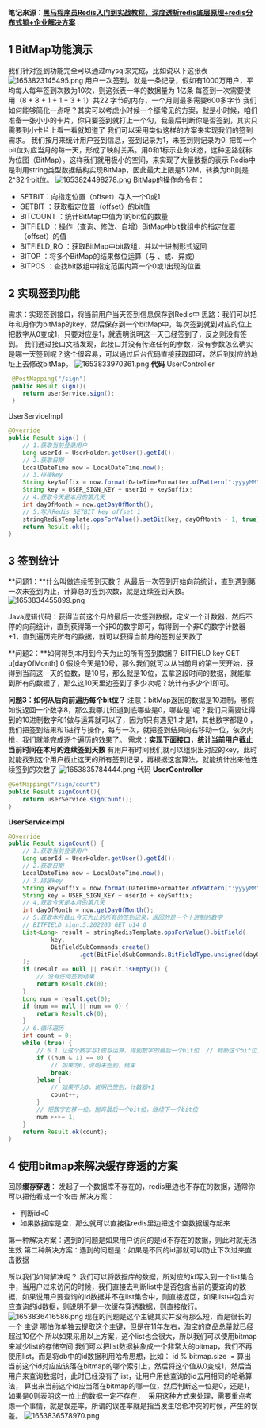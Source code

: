**笔记来源：**[**黑马程序员Redis入门到实战教程，深度透析redis底层原理+redis分布式锁+企业解决方案**](https://www.bilibili.com/video/BV1cr4y1671t/?spm_id_from=333.337.search-card.all.click&vd_source=e8046ccbdc793e09a75eb61fe8e84a30)
## 1 BitMap功能演示
我们针对签到功能完全可以通过mysql来完成，比如说以下这张表
![1653823145495.png](https://cdn.nlark.com/yuque/0/2022/png/22334924/1665036238029-0a64b7cf-49b8-4416-ade5-7b60433f71da.png#averageHue=%23f9f8f7&clientId=u94722be3-b773-4&errorMessage=unknown%20error&from=drop&height=219&id=u6dc2a7a5&originHeight=269&originWidth=879&originalType=binary&ratio=1&rotation=0&showTitle=false&size=43912&status=error&style=none&taskId=u82baa3a6-e4b2-4f5a-be24-d69e5ff19f9&title=&width=717)
用户一次签到，就是一条记录，假如有1000万用户，平均每人每年签到次数为10次，则这张表一年的数据量为 1亿条
每签到一次需要使用（8 + 8 + 1 + 1 + 3 + 1）共22 字节的内存，一个月则最多需要600多字节
我们如何能够简化一点呢？其实可以考虑小时候一个挺常见的方案，就是小时候，咱们准备一张小小的卡片，你只要签到就打上一个勾，我最后判断你是否签到，其实只需要到小卡片上看一看就知道了
我们可以采用类似这样的方案来实现我们的签到需求。
我们按月来统计用户签到信息，签到记录为1，未签到则记录为0.
把每一个bit位对应当月的每一天，形成了映射关系。用0和1标示业务状态，这种思路就称为位图（BitMap）。这样我们就用极小的空间，来实现了大量数据的表示
Redis中是利用string类型数据结构实现BitMap，因此最大上限是512M，转换为bit则是 2^32个bit位。
![1653824498278.png](https://cdn.nlark.com/yuque/0/2022/png/22334924/1665036252837-4b0fe4dc-5802-4935-8835-aa7ea6328981.png#averageHue=%23f8f6f6&clientId=u94722be3-b773-4&errorMessage=unknown%20error&from=drop&id=u7d3d6f9c&originHeight=267&originWidth=1215&originalType=binary&ratio=1&rotation=0&showTitle=false&size=39901&status=error&style=none&taskId=u553cb428-3487-4caf-a63a-08fb8aa8b7a&title=)
BitMap的操作命令有：

- SETBIT：向指定位置（offset）存入一个0或1
- GETBIT ：获取指定位置（offset）的bit值
- BITCOUNT ：统计BitMap中值为1的bit位的数量
- BITFIELD ：操作（查询、修改、自增）BitMap中bit数组中的指定位置（offset）的值
- BITFIELD_RO ：获取BitMap中bit数组，并以十进制形式返回
- BITOP ：将多个BitMap的结果做位运算（与 、或、异或）
- BITPOS ：查找bit数组中指定范围内第一个0或1出现的位置
## 2 实现签到功能
需求：实现签到接口，将当前用户当天签到信息保存到Redis中
思路：我们可以把年和月作为bitMap的key，然后保存到一个bitMap中，每次签到就到对应的位上把数字从0变成1，只要对应是1，就表明说明这一天已经签到了，反之则没有签到。
我们通过接口文档发现，此接口并没有传递任何的参数，没有参数怎么确实是哪一天签到呢？这个很容易，可以通过后台代码直接获取即可，然后到对应的地址上去修改bitMap。
![1653833970361.png](https://cdn.nlark.com/yuque/0/2022/png/22334924/1665036358172-7d683082-1232-4049-9bff-470c9762f0d0.png#averageHue=%23e9e2e2&clientId=u94722be3-b773-4&errorMessage=unknown%20error&from=drop&height=422&id=u0a8c7ed6&originHeight=590&originWidth=1184&originalType=binary&ratio=1&rotation=0&showTitle=false&size=212089&status=error&style=none&taskId=u2b9e94ff-d2ed-408b-bb65-137325f592a&title=&width=847)
**代码**
UserController
```java
 @PostMapping("/sign")
 public Result sign(){
    return userService.sign();
 }
```
UserServiceImpl
```java
@Override
public Result sign() {
    // 1.获取当前登录用户
    Long userId = UserHolder.getUser().getId();
    // 2.获取日期
    LocalDateTime now = LocalDateTime.now();
    // 3.拼接key
    String keySuffix = now.format(DateTimeFormatter.ofPattern(":yyyyMM"));
    String key = USER_SIGN_KEY + userId + keySuffix;
    // 4.获取今天是本月的第几天
    int dayOfMonth = now.getDayOfMonth();
    // 5.写入Redis SETBIT key offset 1
    stringRedisTemplate.opsForValue().setBit(key, dayOfMonth - 1, true);
    return Result.ok();
}
```

## 3 签到统计
**问题1：**什么叫做连续签到天数？
从最后一次签到开始向前统计，直到遇到第一次未签到为止，计算总的签到次数，就是连续签到天数。
![1653834455899.png](https://cdn.nlark.com/yuque/0/2022/png/22334924/1665036416670-5191bc6d-e268-4082-aaa0-db1662376901.png#averageHue=%23fafafa&clientId=u94722be3-b773-4&errorMessage=unknown%20error&from=drop&id=u0d9fd422&originHeight=100&originWidth=1028&originalType=binary&ratio=1&rotation=0&showTitle=false&size=14836&status=error&style=none&taskId=ud38de6fc-b3f0-4a2f-89df-e19b9547b2a&title=)

Java逻辑代码：获得当前这个月的最后一次签到数据，定义一个计数器，然后不停的向前统计，直到获得第一个非0的数字即可，每得到一个非0的数字计数器+1，直到遍历完所有的数据，就可以获得当前月的签到总天数了

**问题2：**如何得到本月到今天为止的所有签到数据？
BITFIELD key GET u[dayOfMonth] 0
假设今天是10号，那么我们就可以从当前月的第一天开始，获得到当前这一天的位数，是10号，那么就是10位，去拿这段时间的数据，就能拿到所有的数据了，那么这10天里边签到了多少次呢？统计有多少个1即可。

**问题3：如何从后向前遍历每个bit位？**
注意：bitMap返回的数据是10进制，哪假如说返回一个数字8，那么我哪儿知道到底哪些是0，哪些是1呢？我们只需要让得到的10进制数字和1做与运算就可以了，因为1只有遇见1 才是1，其他数字都是0 ，我们把签到结果和1进行与操作，每与一次，就把签到结果向右移动一位，依次内推，我们就能完成逐个遍历的效果了。
需求：**实现下面接口，统计当前用户截止当前时间在本月的连续签到天数**
有用户有时间我们就可以组织出对应的key，此时就能找到这个用户截止这天的所有签到记录，再根据这套算法，就能统计出来他连续签到的次数了
![1653835784444.png](https://cdn.nlark.com/yuque/0/2022/png/22334924/1665036426187-a4d9670c-d28b-48ec-b8b9-c457985f7f04.png#averageHue=%23cbb4b2&clientId=u94722be3-b773-4&errorMessage=unknown%20error&from=drop&height=235&id=u607436e6&originHeight=279&originWidth=665&originalType=binary&ratio=1&rotation=0&showTitle=false&size=50651&status=error&style=none&taskId=ufec360cd-fac4-4ac0-9ef4-e093a019396&title=&width=561)
代码
**UserController**
```java
@GetMapping("/sign/count")
public Result signCount(){
    return userService.signCount();
}
```

**UserServiceImpl**
```java
@Override
public Result signCount() {
    // 1.获取当前登录用户
    Long userId = UserHolder.getUser().getId();
    // 2.获取日期
    LocalDateTime now = LocalDateTime.now();
    // 3.拼接key
    String keySuffix = now.format(DateTimeFormatter.ofPattern(":yyyyMM"));
    String key = USER_SIGN_KEY + userId + keySuffix;
    // 4.获取今天是本月的第几天
    int dayOfMonth = now.getDayOfMonth();
    // 5.获取本月截止今天为止的所有的签到记录，返回的是一个十进制的数字 
    // BITFIELD sign:5:202203 GET u14 0
    List<Long> result = stringRedisTemplate.opsForValue().bitField(
            key,
            BitFieldSubCommands.create()
                    .get(BitFieldSubCommands.BitFieldType.unsigned(dayOfMonth)).valueAt(0)
    );
    if (result == null || result.isEmpty()) {
        // 没有任何签到结果
        return Result.ok(0);
    }
    Long num = result.get(0);
    if (num == null || num == 0) {
        return Result.ok(0);
    }
    // 6.循环遍历
    int count = 0;
    while (true) {
        // 6.1.让这个数字与1做与运算，得到数字的最后一个bit位  // 判断这个bit位是否为0
        if ((num & 1) == 0) {
            // 如果为0，说明未签到，结束
            break;
        }else {
            // 如果不为0，说明已签到，计数器+1
            count++;
        }
        // 把数字右移一位，抛弃最后一个bit位，继续下一个bit位
        num >>>= 1;
    }
    return Result.ok(count);
}
```

## 4 使用bitmap来解决缓存穿透的方案
回顾**缓存穿透**：
发起了一个数据库不存在的，redis里边也不存在的数据，通常你可以把他看成一个攻击
解决方案：

-  判断id<0 
-  如果数据库是空，那么就可以直接往redis里边把这个空数据缓存起来 

第一种解决方案：遇到的问题是如果用户访问的是id不存在的数据，则此时就无法生效
第二种解决方案：遇到的问题是：如果是不同的id那就可以防止下次过来直击数据

所以我们如何解决呢？
我们可以将数据库的数据，所对应的id写入到一个list集合中，当用户过来访问的时候，我们直接去判断list中是否包含当前的要查询的数据，如果说用户要查询的id数据并不在list集合中，则直接返回，如果list中包含对应查询的id数据，则说明不是一次缓存穿透数据，则直接放行。
![1653836416586.png](https://cdn.nlark.com/yuque/0/2022/png/22334924/1665036445554-a732970c-5726-428f-bc0c-7946f4ed45c6.png#averageHue=%23f8f8f8&clientId=u94722be3-b773-4&errorMessage=unknown%20error&from=drop&id=ue16811b0&originHeight=326&originWidth=1285&originalType=binary&ratio=1&rotation=0&showTitle=false&size=44480&status=error&style=none&taskId=u8803c0d8-98c7-42f0-b9d5-2d2f3998023&title=)
现在的问题是这个主键其实并没有那么短，而是很长的一个 主键
哪怕你单独去提取这个主键，但是在11年左右，淘宝的商品总量就已经超过10亿个
所以如果采用以上方案，这个list也会很大，所以我们可以使用bitmap来减少list的存储空间
我们可以把list数据抽象成一个非常大的bitmap，我们不再使用list，而是将db中的id数据利用哈希思想，比如：
id % bitmap.size  = 算出当前这个id对应应该落在bitmap的哪个索引上，然后将这个值从0变成1，然后当用户来查询数据时，此时已经没有了list，让用户用他查询的id去用相同的哈希算法， 算出来当前这个id应当落在bitmap的哪一位，然后判断这一位是0，还是1，如果是0则表明这一位上的数据一定不存在，  采用这种方式来处理，需要重点考虑一个事情，就是误差率，所谓的误差率就是指当发生哈希冲突的时候，产生的误差。
![1653836578970.png](https://cdn.nlark.com/yuque/0/2022/png/22334924/1665036464138-ccc2d737-1ad1-4d9a-8456-6bdd3715e94d.png#averageHue=%23f8f7f7&clientId=u94722be3-b773-4&errorMessage=unknown%20error&from=drop&id=u4fc04c0b&originHeight=549&originWidth=1302&originalType=binary&ratio=1&rotation=0&showTitle=false&size=64897&status=error&style=none&taskId=ua5d49624-f815-4857-8eef-137f76f2d0e&title=)
